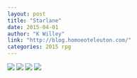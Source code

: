 ```yaml
---
layout: post
title: "Starlane"
date: 2015-04-01
author: "K Willey"
link: "http://blog.homoeoteleuton.com/"
categories: 2015 rpg
---
```

![]({{site.url}}/2015images/Starlane1.jpg)
![]({{site.url}}/2015images/Starlane2.jpg)
![]({{site.url}}/2015images/Starlane3.jpg)
![]({{site.url}}/2015images/Starlane4.jpg)
